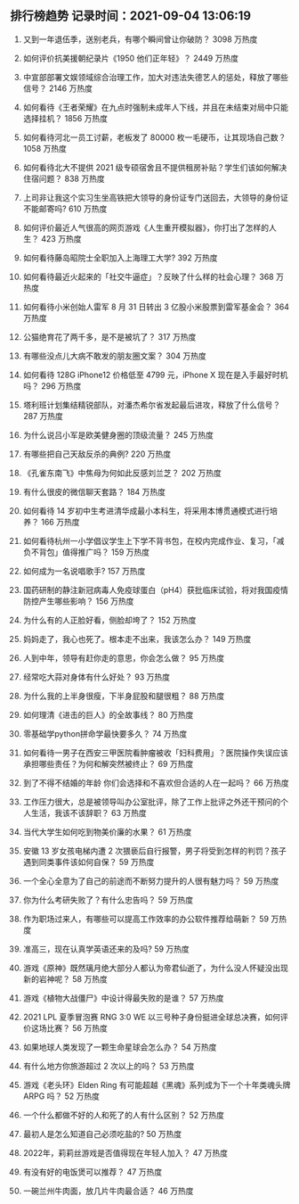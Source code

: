 
## 排行榜趋势 记录时间：2021-09-04 13:06:19
  
  1. 又到一年退伍季，送别老兵，有哪个瞬间曾让你破防？ 3098 万热度
    
  2. 如何评价抗美援朝纪录片《1950 他们正年轻》？ 2449 万热度
    
  3. 中宣部部署文娱领域综合治理工作，加大对违法失德艺人的惩处，释放了哪些信号？ 2146 万热度
    
  4. 如何看待《王者荣耀》在九点时强制未成年人下线，并且在未结束对局中只能选择挂机？ 1856 万热度
    
  5. 如何看待河北一员工讨薪，老板发了 80000 枚一毛硬币，让其现场自己数？ 1058 万热度
    
  6. 如何看待北大不提供 2021 级专硕宿舍且不提供租房补贴？学生们该如何解决住宿问题？ 838 万热度
    
  7. 上司非让我这个实习生坐高铁把大领导的身份证专门送回去，大领导的身份证不能邮寄吗? 610 万热度
    
  8. 如何评价最近人气很高的网页游戏《人生重开模拟器》，你打出了怎样的人生？ 423 万热度
    
  9. 如何看待藤岛昭院士全职加入上海理工大学? 392 万热度
    
  10. 如何看待最近火起来的「社交牛逼症」？反映了什么样的社会心理？ 368 万热度
    
  11. 如何看待小米创始人雷军 8 月 31 日转出 3 亿股小米股票到雷军基金会？ 364 万热度
    
  12. 公猫绝育花了两千多，是不是被坑了？ 317 万热度
    
  13. 有哪些没点儿大病不敢发的朋友圈文案？ 304 万热度
    
  14. 如何看待 128G iPhone12 价格低至 4799 元，iPhone X 现在是入手最好时机吗？ 296 万热度
    
  15. 塔利班计划集结精锐部队，对潘杰希尔省发起最后进攻，释放了什么信号？ 287 万热度
    
  16. 为什么说吕小军是欧美健身圈的顶级流量？ 245 万热度
    
  17. 有哪些把自己天敌反杀的典例? 220 万热度
    
  18. 《孔雀东南飞》中焦母为何如此反感刘兰芝？ 202 万热度
    
  19. 有什么很皮的微信聊天套路？ 184 万热度
    
  20. 如何看待 14 岁初中生考进清华成最小本科生，将采用本博贯通模式进行培养？ 166 万热度
    
  21. 如何看待杭州一小学倡议学生上下学不背书包，在校内完成作业、复习，「减负不背包」值得推广吗？ 159 万热度
    
  22. 如何成为一名说唱歌手? 157 万热度
    
  23. 国药研制的静注新冠病毒人免疫球蛋白（pH4）获批临床试验，将对我国疫情防控产生哪些影响？ 156 万热度
    
  24. 为什么有的人正脸好看，侧脸却垮了？ 152 万热度
    
  25. 妈妈走了，我心也死了。根本走不出来，我该怎么办？ 149 万热度
    
  26. 人到中年，领导有赶你走的意思，你会怎么做？ 95 万热度
    
  27. 经常吃大蒜对身体有什么好处？ 93 万热度
    
  28. 为什么我的上半身很瘦，下半身屁股和腿很粗？ 88 万热度
    
  29. 如何理清《进击的巨人》的全故事线？ 80 万热度
    
  30. 零基础学python拼命学最快要多久？ 74 万热度
    
  31. 如何看待一男子在西安三甲医院看肿瘤被收「妇科费用」？医院操作失误应该承担哪些责任？为何和解突然被终止？ 69 万热度
    
  32. 到了不得不结婚的年龄 你们会选择和不喜欢但合适的人在一起吗？ 66 万热度
    
  33. 工作压力很大，总是被领导叫办公室批评，除了工作上批评之外还干预问的个人生活，我该不该辞职？ 63 万热度
    
  34. 当代大学生如何吃到物美价廉的水果？ 61 万热度
    
  35. 安徽 13 岁女孩电梯内遭 2 次猥亵后自行报警，男子将受到怎样的判罚？孩子遇到同类事件该如何自保？ 59 万热度
    
  36. 一个全心全意为了自己的前途而不断努力提升的人很有魅力吗？ 59 万热度
    
  37. 你为什么考研失败了？有什么忠告吗？ 59 万热度
    
  38. 作为职场过来人，有哪些可以提高工作效率的办公软件推荐给萌新？ 59 万热度
    
  39. 准高三，现在认真学英语还来的及吗? 59 万热度
    
  40. 游戏《原神》既然璃月绝大部分人都认为帝君仙逝了，为什么没人怀疑没出现新的岩神呢？ 58 万热度
    
  41. 游戏《植物大战僵尸》中设计得最失败的是谁？ 57 万热度
    
  42. 2021 LPL 夏季冒泡赛 RNG 3:0 WE 以三号种子身份挺进全球总决赛，如何评价这场比赛？ 56 万热度
    
  43. 如果地球人类发现了一颗生命星球会怎么办？ 54 万热度
    
  44. 有什么地方你旅游超过 2 次以上的吗？ 53 万热度
    
  45. 游戏《老头环》Elden Ring 有可能超越《黑魂》系列成为下一个十年类魂头牌 ARPG 吗？ 52 万热度
    
  46. 一个什么都做不好的人和死了的人有什么区别？ 52 万热度
    
  47. 最初人是怎么知道自己必须吃盐的? 50 万热度
    
  48. 2022年，莉莉丝游戏是否值得现在年轻人加入？ 47 万热度
    
  49. 有没有好的电饭煲可以推荐？ 47 万热度
    
  50. 一碗兰州牛肉面，放几片牛肉最合适？ 46 万热度
    